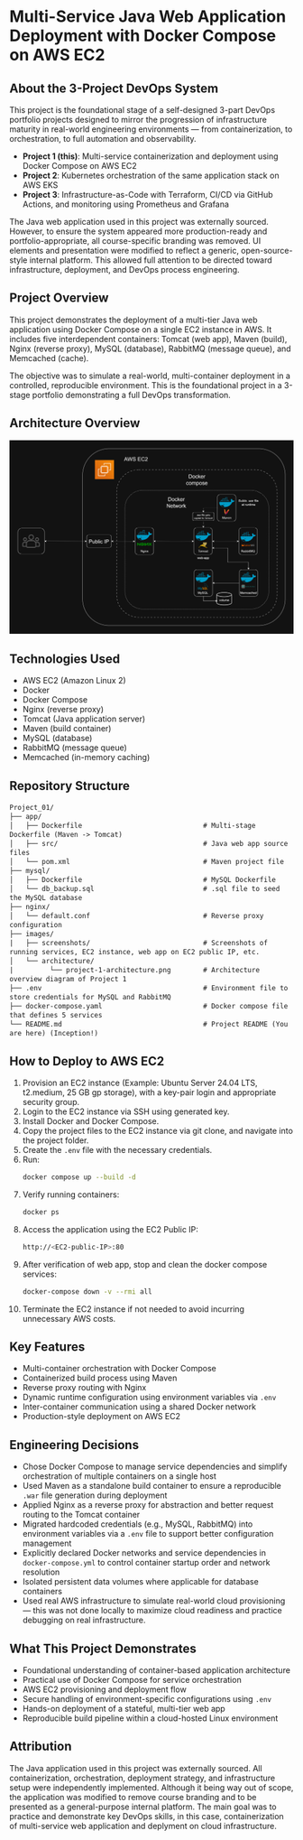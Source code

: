 # Multi-Service Java Web Application Deployment with Docker Compose on AWS EC2

## About the 3-Project DevOps System
This project is the foundational stage of a self-designed 3-part DevOps portfolio projects designed to mirror the progression of infrastructure maturity in real-world engineering environments — from containerization, to orchestration, to full automation and observability.

- **Project 1 (this)**: Multi-service containerization and deployment using Docker Compose on AWS EC2  
- **Project 2**: Kubernetes orchestration of the same application stack on AWS EKS  
- **Project 3**: Infrastructure-as-Code with Terraform, CI/CD via GitHub Actions, and monitoring using Prometheus and Grafana

The Java web application used in this project was externally sourced. However, to ensure the system appeared more production-ready and portfolio-appropriate, all course-specific branding was removed. UI elements and presentation were modified to reflect a generic, open-source-style internal platform. This allowed full attention to be directed toward infrastructure, deployment, and DevOps process engineering.

## Project Overview
This project demonstrates the deployment of a multi-tier Java web application using Docker Compose on a single EC2 instance in AWS. It includes five interdependent containers: Tomcat (web app), Maven (build), Nginx (reverse proxy), MySQL (database), RabbitMQ (message queue), and Memcached (cache).

The objective was to simulate a real-world, multi-container deployment in a controlled, reproducible environment. This is the foundational project in a 3-stage portfolio demonstrating a full DevOps transformation.

## Architecture Overview
![Project 1 architecture](images/architecture/project-1-architecture.png)

## Technologies Used
- AWS EC2 (Amazon Linux 2)  
- Docker  
- Docker Compose  
- Nginx (reverse proxy)  
- Tomcat (Java application server)  
- Maven (build container)  
- MySQL (database)  
- RabbitMQ (message queue)  
- Memcached (in-memory caching)

## Repository Structure
```text
Project_01/
├── app/
│   ├── Dockerfile                              # Multi-stage Dockerfile (Maven -> Tomcat)
│   ├── src/                                    # Java web app source files
│   └── pom.xml                                 # Maven project file
├── mysql/
│   ├── Dockerfile                              # MySQL Dockerfile
│   └── db_backup.sql                           # .sql file to seed the MySQL database
├── nginx/
│   └── default.conf                            # Reverse proxy configuration
├── images/
|   ├── screenshots/                            # Screenshots of running services, EC2 instance, web app on EC2 public IP, etc.  
│   └── architecture/
|         └── project-1-architecture.png        # Architecture overview diagram of Project 1
├── .env                                        # Environment file to store credentials for MySQL and RabbitMQ
├── docker-compose.yaml                         # Docker compose file that defines 5 services
└── README.md                                   # Project README (You are here) (Inception!)
```

## How to Deploy to AWS EC2
1. Provision an EC2 instance (Example: Ubuntu Server 24.04 LTS, t2.medium, 25 GB gp storage), with a key-pair login and appropriate security group.
2. Login to the EC2 instance via SSH using generated key.  
3. Install Docker and Docker Compose.  
4. Copy the project files to the EC2 instance via git clone, and navigate into the project folder.  
5. Create the `.env` file with the necessary credentials.  
6. Run:
    ```bash
    docker compose up --build -d
    ```
7. Verify running containers:
    ```bash
    docker ps
    ```
8. Access the application using the EC2 Public IP: 
    ```bash
    http://<EC2-public-IP>:80
    ```
9. After verification of web app, stop and clean the docker compose services:
    ```bash
    docker-compose down -v --rmi all
    ```
10. Terminate the EC2 instance if not needed to avoid incurring unnecessary AWS costs.    

## Key Features
- Multi-container orchestration with Docker Compose  
- Containerized build process using Maven  
- Reverse proxy routing with Nginx  
- Dynamic runtime configuration using environment variables via `.env`  
- Inter-container communication using a shared Docker network  
- Production-style deployment on AWS EC2

## Engineering Decisions
- Chose Docker Compose to manage service dependencies and simplify orchestration of multiple containers on a single host  
- Used Maven as a standalone build container to ensure a reproducible `.war` file generation during deployment  
- Applied Nginx as a reverse proxy for abstraction and better request routing to the Tomcat container  
- Migrated hardcoded credentials (e.g., MySQL, RabbitMQ) into environment variables via a `.env` file to support better configuration management  
- Explicitly declared Docker networks and service dependencies in `docker-compose.yml` to control container startup order and network resolution  
- Isolated persistent data volumes where applicable for database containers
- Used real AWS infrastructure to simulate real-world cloud provisioning — this was not done locally to maximize cloud readiness and practice debugging on real infrastructure.

## What This Project Demonstrates
- Foundational understanding of container-based application architecture  
- Practical use of Docker Compose for service orchestration  
- AWS EC2 provisioning and deployment flow  
- Secure handling of environment-specific configurations using `.env`  
- Hands-on deployment of a stateful, multi-tier web app  
- Reproducible build pipeline within a cloud-hosted Linux environment

## Attribution
The Java application used in this project was externally sourced. All containerization, orchestration, deployment strategy, and infrastructure setup were independently implemented. Although it being way out of scope, the application was modified to remove course branding and to be presented as a general-purpose internal platform. The main goal was to practice and demonstrate key DevOps skills, in this case, containerization of multi-service web application and deplyment on cloud infrastructure.